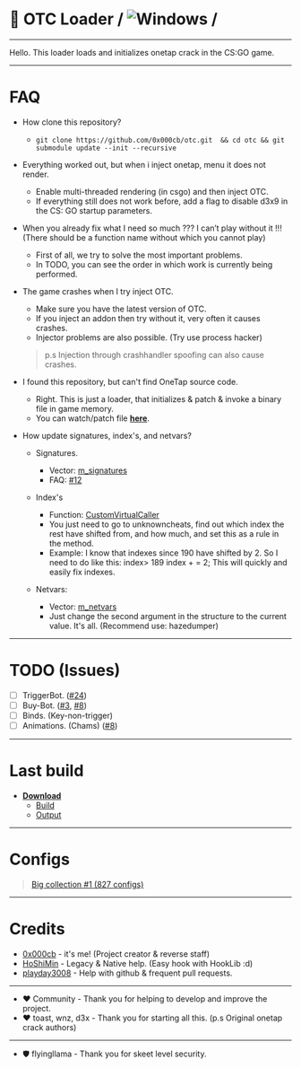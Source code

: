 # 🔮 OTC Loader  / ![Windows](https://github.com/0x000cb/otc/workflows/Windows/badge.svg?branch=master&event=push) /

----------------------------------------------------

Hello. This loader loads and initializes onetap crack in the CS:GO game.

-----------------------------------------------------

# FAQ
  * How clone this repository?
     * ``` git clone https://github.com/0x000cb/otc.git  && cd otc && git submodule update --init --recursive ```

  * Everything worked out, but when i inject onetap, menu it does not render.
     * Enable multi-threaded rendering (in csgo) and then inject OTC. 
     * If everything still does not work before, add a flag to disable d3x9 in the CS: GO startup parameters.
  
  * When you already fix what I need so much ??? I can’t play without it !!! (There should be a function name without which you cannot play)
     * First of all, we try to solve the most important problems. 
     * In TODO, you can see the order in which work is currently being performed.

  * The game crashes when I try inject OTC.
     * Make sure you have the latest version of OTC. 
     * If you inject an addon then try without it, very often it causes crashes.
     * Injector problems are also possible. (Try use process hacker)
     > p.s Injection through crashhandler spoofing can also cause crashes.

  * I found this repository, but can't find OneTap source code.
    * Right. This is just a loader, that initializes & patch & invoke a binary file in game memory. 
    * You can watch/patch file [**here**](https://github.com/0x000cb/otc/blob/master/OTC/cpp/segment/Segment.cpp).

  * How update signatures, index's, and netvars?

    * Signatures.
       * Vector: [m_signatures](https://github.com/0x000cb/otc/blob/master/OTC/headers/frameworks/SegmentFramework.h#L78) 
       * FAQ: [#12](https://github.com/0x000cb/otc/issues/12) 

    * Index's
       * Function: [CustomVirtualCaller](https://github.com/0x000cb/otc/blob/master/OTC/cpp/frameworks/SegmentFramework.cpp#L86)
       * You just need to go to unknowncheats, find out which index the rest have shifted from, and how much, and set this as a rule in the method.
       * Example:
           I know that indexes since 190 have shifted by 2.
           So I need to do like this: index> 189 index + = 2;
           This will quickly and easily fix indexes.

     * Netvars:
        * Vector: [m_netvars](https://github.com/0x000cb/otc/blob/master/OTC/headers/frameworks/SegmentFramework.h#L72)
        * Just change the second argument in the structure to the current value. It's all. (Recommend use: hazedumper)
-----------------------------------------------------

 # TODO (Issues)

  - [ ] TriggerBot. ([#24](https://github.com/0x000cb/otc/issues/24))
  - [ ] Buy-Bot. ([#3](https://github.com/0x000cb/otc/issues/3), [#8](https://github.com/0x000cb/otc/issues/8))
  - [ ] Binds. (Key-non-trigger)
  - [ ] Animations. (Chams) ([#8](https://github.com/0x000cb/otc/issues/8))
  
-----------------------------------------------------

# Last build

   * [**Download**](https://github.com/0x000cb/otc/releases/tag/master)
     * [Build](https://github.com/0x000cb/otc/releases/download/master/OTC.zip)
     * [Output](https://github.com/0x000cb/otc/releases/download/master/Output.zip)
     
------------------------------------------------------

# Configs
  > [Big collection #1 (827 configs)](https://yadi.sk/d/KZNcRdMSheLTfw)

------------------------------------------------------

# Credits

  * [0x000cb](https://github.com/0x000cb) - it's me! (Project creator & reverse staff)
  * [HoShiMin](https://github.com/HoShiMin) - Legacy & Native help. (Easy hook with HookLib :d)
  * [playday3008](https://github.com/playday3008) - Help with github & frequent pull requests.

  ------

  *  ♥ Community - Thank you for helping to develop and improve the project.
  *  ♥ toast, wnz, d3x - Thank you for starting all this. (p.s Original onetap crack authors)

  ------

  *  🛡️ flyingllama - Thank you for skeet level security.

